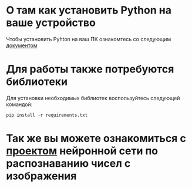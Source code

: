 # О там как установить Python на ваше устройство
Чтобы установить Pyhton на ваш ПК ознакомтесь со следующим [документом](https://github.com/Bazarovinc/graphen_dispersion_dependence/blob/master/%D0%94%D0%B8%D1%81%D0%BF%D0%B5%D1%80%D1%81%D0%B8%D0%BE%D0%BD%D0%BD%D0%B0%D1%8F%20%D0%B7%D0%B0%D0%B2%D0%B8%D1%81%D0%B8%D0%BC%D0%BE%D1%81%D1%82%D1%8C%20%D0%B3%D1%80%D0%B0%D1%84%D0%B5%D0%BD%D0%B0.pdf)
# Для работы также потребуются библиотеки
Для установки необходимых библиотек воспользуйтесь следующей командой:
```
pip install -r requirements.txt
```
# Так же вы можете ознакомиться с [проектом](https://github.com/Bazarovinc/first_neaural_network) нейронной сети по распознаванию чисел с изображения
